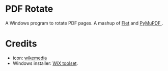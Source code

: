 # PDF Rotate

A Windows program to rotate PDF pages.  A mashup of [Flet](https://flet.dev/) and [PyMuPDF ](https://pymupdf.readthedocs.io/en/latest/document.html).





# Credits

* icon: [wikemedia](https://upload.wikimedia.org/wikipedia/commons/thumb/6/6c/PDF_icon.svg/1792px-PDF_icon.svg.png)
* Windows installer: [WiX toolset](https://wixtoolset.org/).
